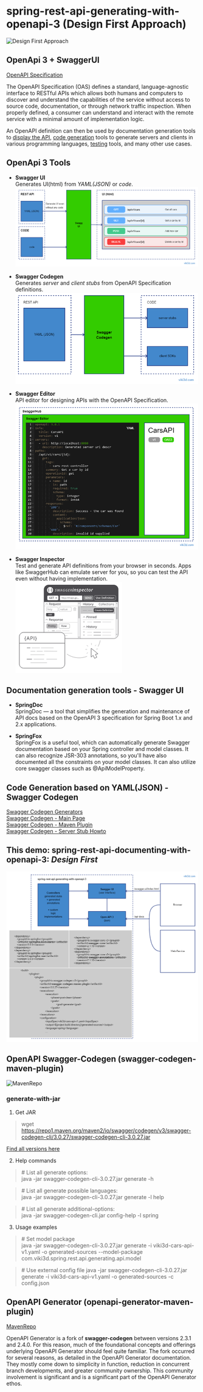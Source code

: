 # spring-rest-api-generating-with-openapi-3 (Design First Approach)
![Design First Approach](https://github.com/viki3d/spring-rest-api-documenting-with-openapi-3)

## OpenApi 3 + SwaggerUI

[OpenAPI Specification](https://swagger.io/specification/)  

The OpenAPI Specification (OAS) defines a standard, language-agnostic interface to RESTful APIs which allows both humans and computers to discover and understand the capabilities of the service without access to source code, documentation, or through network traffic inspection. When properly defined, a consumer can understand and interact with the remote service with a minimal amount of implementation logic.  

An OpenAPI definition can then be used by documentation generation tools to <u>display the API</u>, <u>code generation</u> tools to generate servers and clients in various programming languages, <u>testing</u> tools, and many other use cases.  

## OpenApi 3 Tools
* **Swagger UI**  
Generates UI(html) from _YAML(JSON)_ or _code_.  
![openapi-swagger-ui.png](openapi-swagger-ui.png?id=1)

* **Swagger Codegen**  
Generates _server_ and _client stubs_ from OpenAPI Specification definitions.  
![openapi-swagger-codegen.png](openapi-swagger-codegen.png?id=1)

* **Swagger Editor**  
API editor for designing APIs with the OpenAPI Specification.  
![openapi-swagger-editor.png](openapi-swagger-editor.png?id=1)

* **Swagger Inspector**  
Test and generate API definitions from your browser in seconds. Apps like SwaggerHub can emulate server for you, so you can test the API even without having implementation.  
![openapi-swagger-inspector.png](openapi-swagger-inspector.png?id=1)

## Documentation generation tools - Swagger UI
* **SpringDoc**  
SpringDoc — a tool that simplifies the generation and maintenance of API docs based on the OpenAPI 3 specification for Spring Boot 1.x and 2.x applications.  

* **SpringFox**  
SpringFox is a useful tool, which can automatically generate Swagger documentation based on your Spring controller and model classes. It can also recognize JSR-303 annotations, so you'll have also documented all the constraints on your model classes. It can also utilize core swagger classes such as @ApiModelProperty.  

## Code Generation based on YAML(JSON) - Swagger Codegen
[Swagger Codegen Generators](https://github.com/swagger-api/swagger-codegen-generators)  
[Swagger Codegen - Main Page](https://github.com/swagger-api/swagger-codegen)  
[Swagger Codegen - Maven Plugin](https://github.com/swagger-api/swagger-codegen/tree/master/modules/swagger-codegen-maven-plugin)  
[Swagger Codegen - Server Stub Howto](https://github.com/swagger-api/swagger-codegen/wiki/Server-stub-generator-HOWTO#java-springboot)  

## This demo: spring-rest-api-documenting-with-openapi-3: _Design First_  
![spring-rest-api-generating-with-openapi-3-1.png](spring-rest-api-generating-with-openapi-3-1.png?id=2)


## OpenAPI Swagger-Codegen (swagger-codegen-maven-plugin)

![MavenRepo](https://repo1.maven.org/maven2/io/swagger/codegen/v3/swagger-codegen-cli/)  

### generate-with-jar
1. Get JAR
> wget https://repo1.maven.org/maven2/io/swagger/codegen/v3/swagger-codegen-cli/3.0.27/swagger-codegen-cli-3.0.27.jar

[Find all versions here](https://repo1.maven.org/maven2/io/swagger/codegen/v3/swagger-codegen-cli/)  

2. Help commands

>	\# List all generate options:  
>	java -jar swagger-codegen-cli-3.0.27.jar generate -h  

>	\# List all generate possible languages:  
>	java -jar swagger-codegen-cli-3.0.27.jar generate -l help  

>	\# List all generate additional-options:  
>	java -jar swagger-codegen-cli.jar config-help -l spring  

3. Usage examples

> \# Set model package  
> java -jar swagger-codegen-cli-3.0.27.jar generate -i viki3d-cars-api-v1.yaml -o generated-sources --model-package com.viki3d.spring.rest.api.generating.api.model  

> \# Use external config file
> java -jar swagger-codegen-cli-3.0.27.jar generate -i viki3d-cars-api-v1.yaml -o generated-sources -c config.json


## OpenAPI Generator (openapi-generator-maven-plugin)

[MavenRepo](https://repo1.maven.org/maven2/org/openapitools/openapi-generator-cli/)  

OpenAPI Generator is a fork of <b>swagger-codegen</b> between versions 2.3.1 and 2.4.0. For this reason, much of the foundational concepts and offerings underlying OpenAPI Generator should feel quite familiar. The fork occurred for several reasons, as detailed in the OpenAPI Generator documentation. They mostly come down to simplicity in function, reduction in concurrent branch developments, and greater community ownership. This community involvement is significant and is a significant part of the OpenAPI Generator ethos.  

